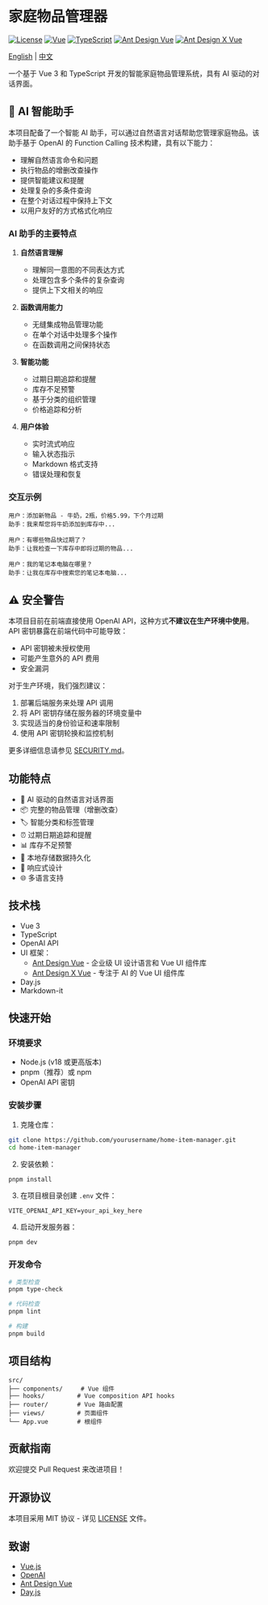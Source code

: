 # 家庭物品管理器

[![License](https://img.shields.io/badge/license-MIT-blue.svg)](LICENSE)
[![Vue](https://img.shields.io/badge/Vue-3.x-4FC08D?logo=vue.js)](https://vuejs.org/)
[![TypeScript](https://img.shields.io/badge/TypeScript-5.x-3178C6?logo=typescript)](https://www.typescriptlang.org/)
[![Ant Design Vue](https://img.shields.io/badge/Ant%20Design%20Vue-3.x-0170FE?logo=ant-design)](https://antdv.com/)
[![Ant Design X Vue](https://img.shields.io/badge/Ant%20Design%20X%20Vue-1.x-0170FE?logo=ant-design)](https://antd-design-x-vue.netlify.app/)

[English](README.md) | [中文](README.zh-CN.md)

一个基于 Vue 3 和 TypeScript 开发的智能家庭物品管理系统，具有 AI 驱动的对话界面。

## 🤖 AI 智能助手

本项目配备了一个智能 AI 助手，可以通过自然语言对话帮助您管理家庭物品。该助手基于 OpenAI 的 Function Calling 技术构建，具有以下能力：

- 理解自然语言命令和问题
- 执行物品的增删改查操作
- 提供智能建议和提醒
- 处理复杂的多条件查询
- 在整个对话过程中保持上下文
- 以用户友好的方式格式化响应

### AI 助手的主要特点

1. **自然语言理解**

   - 理解同一意图的不同表达方式
   - 处理包含多个条件的复杂查询
   - 提供上下文相关的响应

2. **函数调用能力**

   - 无缝集成物品管理功能
   - 在单个对话中处理多个操作
   - 在函数调用之间保持状态

3. **智能功能**

   - 过期日期追踪和提醒
   - 库存不足预警
   - 基于分类的组织管理
   - 价格追踪和分析

4. **用户体验**
   - 实时流式响应
   - 输入状态指示
   - Markdown 格式支持
   - 错误处理和恢复

### 交互示例

```
用户：添加新物品 - 牛奶，2瓶，价格5.99，下个月过期
助手：我来帮您将牛奶添加到库存中...

用户：有哪些物品快过期了？
助手：让我检查一下库存中即将过期的物品...

用户：我的笔记本电脑在哪里？
助手：让我在库存中搜索您的笔记本电脑...
```

## ⚠️ 安全警告

本项目目前在前端直接使用 OpenAI API，这种方式**不建议在生产环境中使用**。API 密钥暴露在前端代码中可能导致：

- API 密钥被未授权使用
- 可能产生意外的 API 费用
- 安全漏洞

对于生产环境，我们强烈建议：

1. 部署后端服务来处理 API 调用
2. 将 API 密钥存储在服务器的环境变量中
3. 实现适当的身份验证和速率限制
4. 使用 API 密钥轮换和监控机制

更多详细信息请参见 [SECURITY.md](SECURITY.md)。

## 功能特点

- 🤖 AI 驱动的自然语言对话界面
- 📦 完整的物品管理（增删改查）
- 🏷️ 智能分类和标签管理
- ⏰ 过期日期追踪和提醒
- 📊 库存不足预警
- 💾 本地存储数据持久化
- 📱 响应式设计
- 🌐 多语言支持

## 技术栈

- Vue 3
- TypeScript
- OpenAI API
- UI 框架：
  - [Ant Design Vue](https://antdv.com/) - 企业级 UI 设计语言和 Vue UI 组件库
  - [Ant Design X Vue](https://antd-design-x-vue.netlify.app/) - 专注于 AI 的 Vue UI 组件库
- Day.js
- Markdown-it

## 快速开始

### 环境要求

- Node.js (v18 或更高版本)
- pnpm（推荐）或 npm
- OpenAI API 密钥

### 安装步骤

1. 克隆仓库：

```bash
git clone https://github.com/yourusername/home-item-manager.git
cd home-item-manager
```

2. 安装依赖：

```bash
pnpm install
```

3. 在项目根目录创建 `.env` 文件：

```env
VITE_OPENAI_API_KEY=your_api_key_here
```

4. 启动开发服务器：

```bash
pnpm dev
```

### 开发命令

```bash
# 类型检查
pnpm type-check

# 代码检查
pnpm lint

# 构建
pnpm build
```

## 项目结构

```
src/
├── components/     # Vue 组件
├── hooks/         # Vue composition API hooks
├── router/        # Vue 路由配置
├── views/         # 页面组件
└── App.vue        # 根组件
```

## 贡献指南

欢迎提交 Pull Request 来改进项目！

## 开源协议

本项目采用 MIT 协议 - 详见 [LICENSE](LICENSE) 文件。

## 致谢

- [Vue.js](https://vuejs.org/)
- [OpenAI](https://openai.com/)
- [Ant Design Vue](https://antdv.com/)
- [Day.js](https://day.js.org/)
